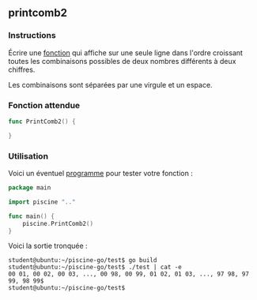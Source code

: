 ## printcomb2

### Instructions

Écrire une [fonction](TODO-LINK) qui affiche sur une seule ligne dans l'ordre croissant toutes les combinaisons possibles de deux nombres différents à deux chiffres.

Les combinaisons sont séparées par une virgule et un espace.

### Fonction attendue

```go
func PrintComb2() {

}
```

### Utilisation

Voici un éventuel [programme](TODO-LINK) pour tester votre fonction :

```go
package main

import piscine ".."

func main() {
	piscine.PrintComb2()
}
```

Voici la sortie tronquée :

```console
student@ubuntu:~/piscine-go/test$ go build
student@ubuntu:~/piscine-go/test$ ./test | cat -e
00 01, 00 02, 00 03, ..., 00 98, 00 99, 01 02, 01 03, ..., 97 98, 97 99, 98 99$
student@ubuntu:~/piscine-go/test$
```
